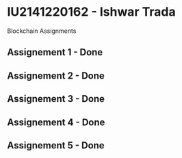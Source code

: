 # IU2141220162 - Ishwar Trada

Blockchain Assignments

## Assignement 1 - Done
## Assignement 2 - Done
## Assignement 3 - Done
## Assignement 4 - Done
## Assignement 5 - Done